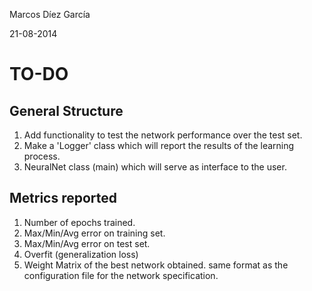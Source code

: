Marcos Díez García

21-08-2014

TO-DO
=====

General Structure
-----------------

1. Add functionality to test the network performance
   over the test set.
2. Make a 'Logger' class which will report the results
   of the learning process.
3. NeuralNet class (main) which will serve as interface
   to the user.

Metrics reported
---------------

1. Number of epochs trained.
2. Max/Min/Avg error on training set.
3. Max/Min/Avg error on test set.
4. Overfit (generalization loss)
5. Weight Matrix of the best network obtained.
      same format as the configuration file
      for the network specification.
